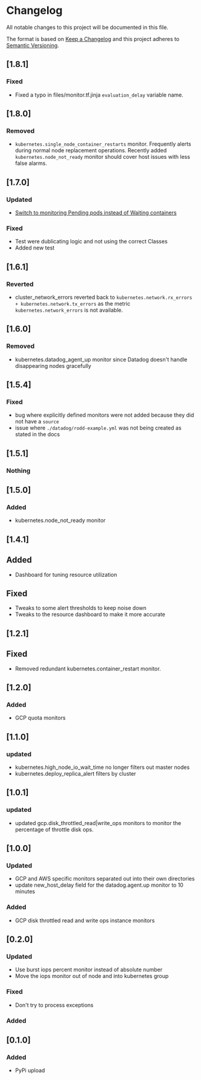 # Changelog
All notable changes to this project will be documented in this file.

The format is based on [Keep a Changelog](http://keepachangelog.com/en/1.0.0/)
and this project adheres to [Semantic Versioning](http://semver.org/spec/v2.0.0.html).

## [1.8.1]
### Fixed
- Fixed a typo in files/monitor.tf.jinja `evaluation_delay` variable name.

## [1.8.0]

### Removed
- `kubernetes.single_node_container_restarts` monitor. Frequently alerts during normal node replacement operations. Recently added `kubernetes.node_not_ready` monitor should cover host issues with less false alarms.

## [1.7.0]

### Updated
- [Switch to monitoring Pending pods instead of Waiting containers](https://github.com/reactiveops/rodd/pull/41)

### Fixed
- Test were dublicating logic and not using the correct Classes
- Added new test

## [1.6.1]
### Reverted
- cluster_network_errors reverted back to `kubernetes.network.rx_errors + kubernetes.network.tx_errors` as the metric `kubernetes.network_errors` is not
  available.

## [1.6.0]
### Removed
- kubernetes.datadog_agent_up monitor since Datadog doesn't handle disappearing nodes gracefully

## [1.5.4]
### Fixed
- bug where explicitly defined monitors were not added because they did not have a `source`
- issue where `./datadog/rodd-example.yml` was not being created as stated in the docs

## [1.5.1]
### Nothing

## [1.5.0]
### Added
- kubernetes.node_not_ready monitor


## [1.4.1]
## Added
- Dashboard for tuning resource utilization
## Fixed
- Tweaks to some alert thresholds to keep noise down
- Tweaks to the resource dashboard to make it more accurate


## [1.2.1]
## Fixed
- Removed redundant kubernetes.container_restart monitor.

## [1.2.0]
### Added
- GCP quota monitors


## [1.1.0]
### updated
- kubernetes.high_node_io_wait_time no longer filters out master nodes
- kubernetes.deploy_replica_alert filters by cluster

## [1.0.1]
### updated
- updated gcp.disk_throttled_read|write_ops monitors to monitor the percentage of throttle disk ops.

## [1.0.0]
### Updated
- GCP and AWS specific monitors separated out into their own directories
- update new_host_delay field for the datadog.agent.up monitor to 10 minutes

### Added
- GCP disk throttled read and write ops instance monitors

## [0.2.0]
### Updated
- Use burst iops percent monitor instead of absolute number
- Move the iops monitor out of node and into kubernetes group

### Fixed
- Don't try to process exceptions

### Added

## [0.1.0]
### Added
- PyPi upload
